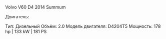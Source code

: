 Volvo V60 D4 2014 Summum

Двигатель:

Тип: Дизельный
Объём: 2.0
Модель двигателя: D4204T5
Мощность: 178 hp | 133 kW | 181 PS
